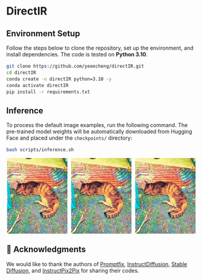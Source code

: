 # DirectIR

## Environment Setup

Follow the steps below to clone the repository, set up the environment, and install dependencies. The code is tested on **Python 3.10**.

```bash
git clone https://github.com/yeeecheng/directIR.git
cd directIR
conda create -n directIR python=3.10 -y
conda activate directIR
pip install -r requirements.txt
```

## Inference

To process the default image examples, run the following command. The pre-trained model weights will be automatically downloaded from Hugging Face and placed under the `checkpoints/` directory:

```bash
bash scripts/inference.sh
```

<div style="display: flex; justify-content: center; gap: 10px;">
  <img src="https://github.com/yeeecheng/directIR/blob/main/validation_results/cat.jpg" alt="cat1" style="height: 200px; width: auto;">
  <img src="https://github.com/yeeecheng/directIR/blob/main/validation_results/cat.jpg" alt="cat2" style="height: 200px; width: auto;">
  <img src="https://github.com/yeeecheng/directIR/blob/main/validation_results/cat.jpg" alt="cat3" style="height: 200px; width: auto;">
</div>


## 🙏 Acknowledgments

We would like to thank the authors of [Promptfix](https://github.com/yeates/PromptFix), [InstructDiffusion](https://github.com/cientgu/InstructDiffusion), [Stable Diffusion](https://github.com/CompVis/stable-diffusion), and [InstructPix2Pix](https://github.com/timothybrooks/instruct-pix2pix) for sharing their codes.
